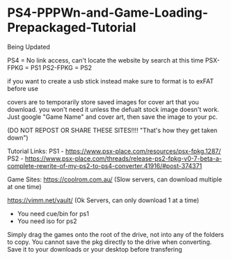 # PS4-PPPWn-and-Game-Loading-Prepackaged-Tutorial
Being Updated


PS4 = No link access, can't locate the website by search at this time
PSX-FPKG = PS1
PS2-FPKG = PS2

if you want to create a usb stick instead make sure to format is to exFAT before use

covers are to temporarily store saved images for cover art that you download. 
you won't need it unless the defualt stock image doesn't work.
Just google "Game Name" and cover art, then save the image to your pc.

(DO NOT REPOST OR SHARE THESE SITES!!!! "That's how they get taken down")

Tutorial Links:
PS1 - https://www.psx-place.com/resources/psx-fpkg.1287/
PS2 - https://www.psx-place.com/threads/release-ps2-fpkg-v0-7-beta-a-complete-rewrite-of-my-ps2-to-ps4-converter.41916/#post-374371

Game Sites:
https://coolrom.com.au/ (Slow servers, can download multiple at one time)

https://vimm.net/vault/ (Ok Servers, can only download 1 at a time)


- You need cue/bin for ps1
- You need iso for ps2

Simply drag the games onto the root of the drive, not into any of the folders to copy. 
You cannot save the pkg directly to the drive when converting. Save it to your downloads or your desktop before transfering
